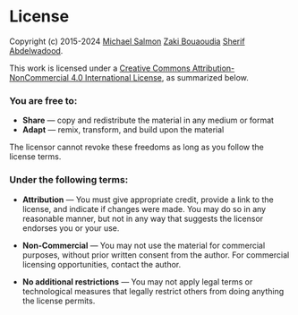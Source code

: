 # License

Copyright (c) 2015-2024 [Michael Salmon](mailto:ms4697@georgetown.edu) [Zaki Bouaoudia](mailto:zb127@georgetown.edu) [Sherif Abdelwadood](mailto:sma337@georgetown.edu).

This work is licensed under a [Creative Commons Attribution-NonCommercial 4.0 International License](http://creativecommons.org/licenses/by-nc/4.0/), as summarized below.


### You are free to:

  + **Share** — copy and redistribute the material in any medium or format
  + **Adapt** — remix, transform, and build upon the material

The licensor cannot revoke these freedoms as long as you follow the license terms.

### Under the following terms:

  + **Attribution** — You must give appropriate credit, provide a link to the license, and indicate if changes were made. You may do so in any reasonable manner, but not in any way that suggests the licensor endorses you or your use.

  + **Non-Commercial** — You may not use the material for commercial purposes, without prior written consent from the author. For commercial licensing opportunities, contact the author.

  + **No additional restrictions** — You may not apply legal terms or technological measures that legally restrict others from doing anything the license permits.